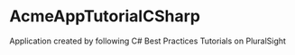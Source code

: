 # AcmeAppTutorialCSharp
Application created by following C# Best Practices Tutorials on PluralSight
